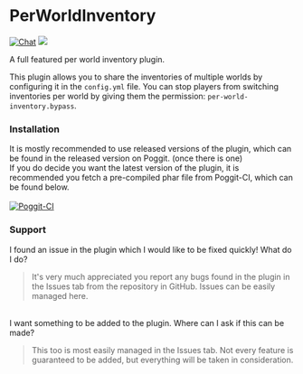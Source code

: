 # PerWorldInventory
[![Chat](https://img.shields.io/badge/chat-on%20discord-7289da.svg)](https://discord.gg/YynM57V) 
[![](https://poggit.pmmp.io/shield.dl/BlockPets)](https://poggit.pmmp.io/p/BlockPets) 

A full featured per world inventory plugin.

This plugin allows you to share the inventories of multiple worlds by configuring it in the `config.yml` file. You can stop players from switching inventories per world by giving them the permission: `per-world-inventory.bypass`.
<br>
### Installation
It is mostly recommended to use released versions of the plugin, which can be found in the released version on Poggit. (once there is one)<br>
If you do decide you want the latest version of the plugin, it is recommended you fetch a pre-compiled phar file from Poggit-CI, which can be found below.
<br><br>
[![Poggit-CI](https://poggit.pmmp.io/ci.shield/BlockHorizons/PerWorldInventory/PerWorldInventory)](https://poggit.pmmp.io/ci/BlockHorizons/PerWorldInventory/PerWorldInventory)

### Support
I found an issue in the plugin which I would like to be fixed quickly! What do I do?<br>
> It's very much appreciated you report any bugs found in the plugin in the Issues tab from the repository in GitHub. Issues can be easily managed here.

<br>
I want something to be added to the plugin. Where can I ask if this can be made?<br>

> This too is most easily managed in the Issues tab. Not every feature is guaranteed to be added, but everything will be taken in consideration.

